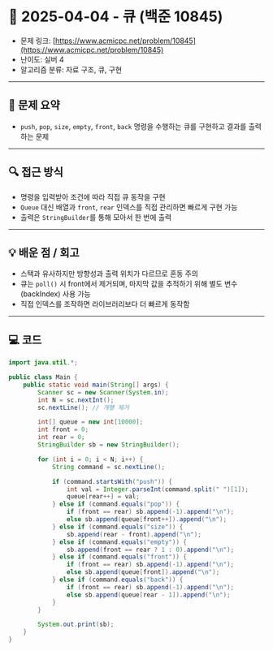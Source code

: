# 📅 2025-04-04 - 큐 (백준 10845)

<!-- 문제 링크 -->
- 문제 링크: [https://www.acmicpc.net/problem/10845](https://www.acmicpc.net/problem/10845)
- 난이도: 실버 4
- 알고리즘 분류: 자료 구조, 큐, 구현

---

## 📌 문제 요약

- `push`, `pop`, `size`, `empty`, `front`, `back` 명령을 수행하는 큐를 구현하고 결과를 출력하는 문제

---

## 🔍 접근 방식

- 명령을 입력받아 조건에 따라 직접 큐 동작을 구현
- `Queue` 대신 배열과 `front`, `rear` 인덱스를 직접 관리하면 빠르게 구현 가능
- 출력은 `StringBuilder`를 통해 모아서 한 번에 출력

---

## 💡 배운 점 / 회고

- 스택과 유사하지만 방향성과 출력 위치가 다르므로 혼동 주의
- 큐는 `poll()` 시 front에서 제거되며, 마지막 값을 추적하기 위해 별도 변수(backIndex) 사용 가능
- 직접 인덱스를 조작하면 라이브러리보다 더 빠르게 동작함

---

## 💻 코드

```java
import java.util.*;

public class Main {
    public static void main(String[] args) {
        Scanner sc = new Scanner(System.in);
        int N = sc.nextInt();
        sc.nextLine(); // 개행 제거

        int[] queue = new int[10000];
        int front = 0;
        int rear = 0;
        StringBuilder sb = new StringBuilder();

        for (int i = 0; i < N; i++) {
            String command = sc.nextLine();

            if (command.startsWith("push")) {
                int val = Integer.parseInt(command.split(" ")[1]);
                queue[rear++] = val;
            } else if (command.equals("pop")) {
                if (front == rear) sb.append(-1).append("\n");
                else sb.append(queue[front++]).append("\n");
            } else if (command.equals("size")) {
                sb.append(rear - front).append("\n");
            } else if (command.equals("empty")) {
                sb.append(front == rear ? 1 : 0).append("\n");
            } else if (command.equals("front")) {
                if (front == rear) sb.append(-1).append("\n");
                else sb.append(queue[front]).append("\n");
            } else if (command.equals("back")) {
                if (front == rear) sb.append(-1).append("\n");
                else sb.append(queue[rear - 1]).append("\n");
            }
        }

        System.out.print(sb);
    }
}
